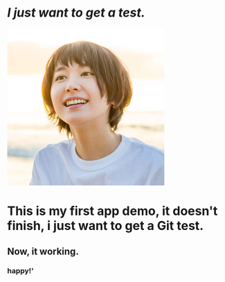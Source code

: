 
***I just want to get a test.***
==============
![Aragaki](https://github.com/CoolerTing/Demo/blob/master/aragaki.png)</br>
# This is my first app demo, it doesn't finish, i just want to get a Git test.</br>
## Now, it working.</br>
### happy!'</br>
